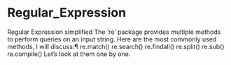 # Regular_Expression
Regular Expression simplified
The ‘re’ package provides multiple methods to perform queries on an input string. Here are the most commonly used methods, I will discuss:¶
re.match()
re.search()
re.findall()
re.split()
re.sub()
re.compile()
Let’s look at them one by one.
